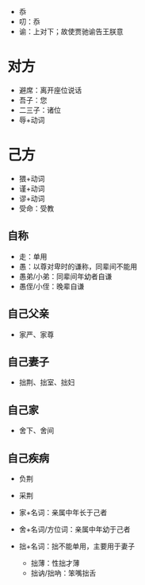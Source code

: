 * 忝
* 叨：忝
* 谕：上对下；故使贾驰谕告王朕意
# 对方
* 避席：离开座位说话
* 吾子：您
* 二三子：诸位
* 辱+动词
# 己方
* 猥+动词
* 谨+动词
* 谬+动词
* 受命：受教
## 自称
* 走：单用
* 愚：以尊对卑时的谦称，同辈间不能用
* 愚弟/小弟：同辈间年幼者自谦
* 愚侄/小侄：晚辈自谦
## 自己父亲
* 家严、家尊
## 自己妻子
* 拙荆、拙室、拙妇
## 自己家
* 舍下、舍间
## 自己疾病
* 负荆
* 采荆

* 家+名词：亲属中年长于己者
* 舍+名词/方位词：亲属中年幼于己者
* 拙+名词：拙不能单用，主要用于妻子
	* 拙薄：性拙才薄
	* 拙讷/拙吶：笨嘴拙舌